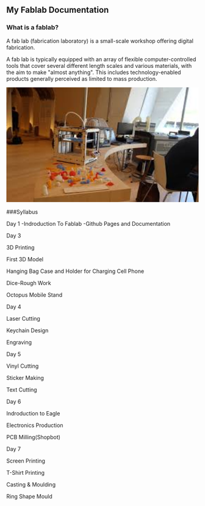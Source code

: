 ## My Fablab Documentation

### What is a fablab?
A fab lab (fabrication laboratory) is a small-scale workshop offering digital fabrication.

A fab lab is typically equipped with an array of flexible computer-controlled tools that cover several different length scales and various materials, with the aim to make "almost anything". This includes technology-enabled products generally perceived as limited to mass production.

<img src="fablab.jpg" height="300" width="512">

###Syllabus

Day 1
-Indroduction To Fablab
-Github Pages and Documentation

Day 3

3D Printing

First 3D Model

Hanging Bag Case and Holder for Charging Cell Phone

Dice-Rough Work

Octopus Mobile Stand

Day 4

Laser Cutting

Keychain Design

Engraving

Day 5

Vinyl Cutting

Sticker Making

Text Cutting

Day 6

Indroduction to Eagle

Electronics Production

PCB Milling(Shopbot)

Day 7

Screen Printing

T-Shirt Printing

Casting & Moulding

Ring Shape Mould



